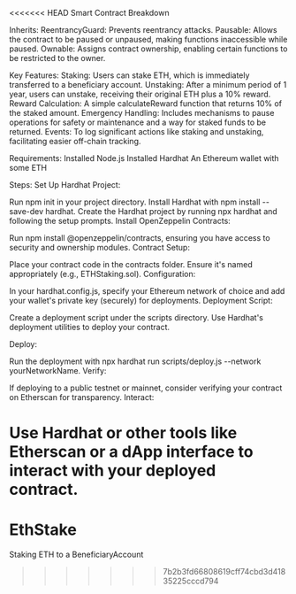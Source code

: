 <<<<<<< HEAD
Smart Contract Breakdown

Inherits:
ReentrancyGuard: Prevents reentrancy attacks.
Pausable: Allows the contract to be paused or unpaused, making functions inaccessible while paused.
Ownable: Assigns contract ownership, enabling certain functions to be restricted to the owner.

Key Features:
Staking: Users can stake ETH, which is immediately transferred to a beneficiary account.
Unstaking: After a minimum period of 1 year, users can unstake, receiving their original ETH plus a 10% reward.
Reward Calculation: A simple calculateReward function that returns 10% of the staked amount.
Emergency Handling: Includes mechanisms to pause operations for safety or maintenance and a way for staked funds to be returned. 
Events: To log significant actions like staking and unstaking, facilitating easier off-chain tracking.


Requirements:
Installed Node.js
Installed Hardhat
An Ethereum wallet with some ETH

Steps:
Set Up Hardhat Project:

Run npm init in your project directory.
Install Hardhat with npm install --save-dev hardhat.
Create the Hardhat project by running npx hardhat and following the setup prompts.
Install OpenZeppelin Contracts:

Run npm install @openzeppelin/contracts, ensuring you have access to security and ownership modules.
Contract Setup:

Place your contract code in the contracts folder.
Ensure it's named appropriately (e.g., ETHStaking.sol).
Configuration:

In your hardhat.config.js, specify your Ethereum network of choice and add your wallet's private key (securely) for deployments.
Deployment Script:

Create a deployment script under the scripts directory.
Use Hardhat's deployment utilities to deploy your contract.


Deploy:

Run the deployment with npx hardhat run scripts/deploy.js --network yourNetworkName.
Verify:

If deploying to a public testnet or mainnet, consider verifying your contract on Etherscan for transparency.
Interact:

Use Hardhat or other tools like Etherscan or a dApp interface to interact with your deployed contract.
=======
# EthStake
Staking ETH to a BeneficiaryAccount
>>>>>>> 7b2b3fd66808619cff74cbd3d41835225cccd794

